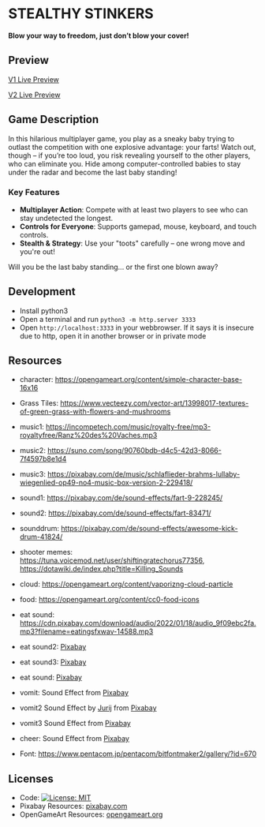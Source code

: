 # STEALTHY STINKERS

__Blow your way to freedom, just don’t blow your cover!__

## Preview

[V1 Live Preview](https://alexanderthurn.github.io/hiddennotdangerous/v1)

[V2 Live Preview](https://alexanderthurn.github.io/hiddennotdangerous/v2)

## Game Description

In this hilarious multiplayer game, you play as a sneaky baby trying to outlast the competition with one explosive advantage: your farts! Watch out, though – if you’re too loud, you risk revealing yourself to the other players, who can eliminate you. Hide among computer-controlled babies to stay under the radar and become the last baby standing!

### Key Features

- **Multiplayer Action**: Compete with at least two players to see who can stay undetected the longest.
- **Controls for Everyone**: Supports gamepad, mouse, keyboard, and touch controls.
- **Stealth & Strategy**: Use your "toots" carefully – one wrong move and you're out!

Will you be the last baby standing... or the first one blown away?


## Development

- Install python3
- Open a terminal and run `python3 -m http.server 3333`
- Open `http://localhost:3333` in your webbrowser. If it says it is insecure due to http, open it in another browser or in private mode

## Resources

- character: https://opengameart.org/content/simple-character-base-16x16
- Grass Tiles: https://www.vecteezy.com/vector-art/13998017-textures-of-green-grass-with-flowers-and-mushrooms
- music1: https://incompetech.com/music/royalty-free/mp3-royaltyfree/Ranz%20des%20Vaches.mp3
- music2: https://suno.com/song/90760bdb-d4c5-42d3-8066-7f4597b8e1d4
- music3: https://pixabay.com/de/music/schlaflieder-brahms-lullaby-wiegenlied-op49-no4-music-box-version-2-229418/
- sound1: https://pixabay.com/de/sound-effects/fart-9-228245/
- sound2: https://pixabay.com/de/sound-effects/fart-83471/
- sounddrum: https://pixabay.com/de/sound-effects/awesome-kick-drum-41824/
- shooter memes: https://tuna.voicemod.net/user/shiftingratechorus77356, https://dotawiki.de/index.php?title=Killing_Sounds
- cloud: https://opengameart.org/content/vaporizng-cloud-particle
- food: https://opengameart.org/content/cc0-food-icons
- eat sound: https://cdn.pixabay.com/download/audio/2022/01/18/audio_9f09ebc2fa.mp3?filename=eatingsfxwav-14588.mp3 
- eat sound2: <a href="https://pixabay.com/sound-effects/?utm_source=link-attribution&utm_medium=referral&utm_campaign=music&utm_content=83240">Pixabay</a>
- eat sound3: <a href="https://pixabay.com/sound-effects/?utm_source=link-attribution&utm_medium=referral&utm_campaign=music&utm_content=95783">Pixabay</a>
- eat sound: <a href="https://pixabay.com/?utm_source=link-attribution&utm_medium=referral&utm_campaign=music&utm_content=92106">Pixabay</a>
- vomit: Sound Effect from <a href="https://pixabay.com/sound-effects/?utm_source=link-attribution&utm_medium=referral&utm_campaign=music&utm_content=41796">Pixabay</a>
- vomit2 Sound Effect by <a href="https://pixabay.com/de/users/soundreality-31074404/?utm_source=link-attribution&utm_medium=referral&utm_campaign=music&utm_content=150122">Jurij</a> from <a href="https://pixabay.com/sound-effects//?utm_source=link-attribution&utm_medium=referral&utm_campaign=music&utm_content=150122">Pixabay</a>
- vomit3 Sound Effect from <a href="https://pixabay.com/?utm_source=link-attribution&utm_medium=referral&utm_campaign=music&utm_content=41207">Pixabay</a>
- cheer: Sound Effect from <a href="https://pixabay.com/sound-effects/?utm_source=link-attribution&utm_medium=referral&utm_campaign=music&utm_content=99963">Pixabay</a>

- Font: https://www.pentacom.jp/pentacom/bitfontmaker2/gallery/?id=670

## Licenses

- Code: [![License: MIT](https://img.shields.io/badge/License-MIT-yellow.svg)](https://opensource.org/licenses/MIT)
- Pixabay Resources: <a href="https://pixabay.com/service/license-summary/">pixabay.com</a>
- OpenGameArt Resources: <a href="https://opengameart.org/content/faq">opengameart.org</a>